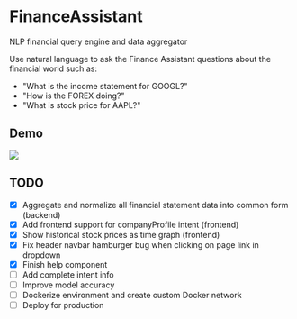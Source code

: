 # FinanceAssistant
NLP financial query engine and data aggregator

Use natural language to ask the Finance Assistant questions about the financial world such as:
- "What is the income statement for GOOGL?"
- "How is the FOREX doing?"
- "What is stock price for AAPL?"

## Demo
![](res/demo.gif)

## TODO
- [X] Aggregate and normalize all financial statement data into common form (backend)
- [X] Add frontend support for companyProfile intent (frontend)
- [X] Show historical stock prices as time graph (frontend)
- [X] Fix header navbar hamburger bug when clicking on page link in dropdown
- [X] Finish help component
- [ ] Add complete intent info
- [ ] Improve model accuracy
- [ ] Dockerize environment and create custom Docker network
- [ ] Deploy for production
